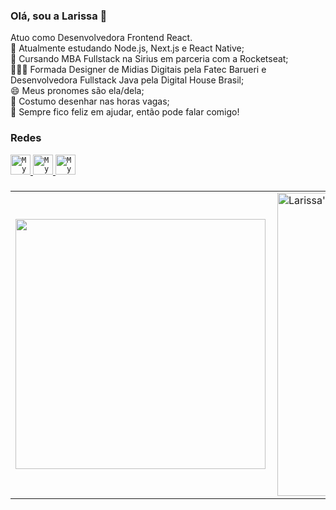 ### Olá, sou a Larissa 👋
Atuo como Desenvolvedora Frontend React.<br/>
🌱 Atualmente estudando Node.js, Next.js e React Native; <br/>
🎯 Cursando MBA Fullstack na Sirius em parceria com a Rocketseat;<br/>
👩🏽‍🎓 Formada Designer de Midias Digitais pela Fatec Barueri e Desenvolvedora Fullstack Java pela Digital House Brasil; <br/>
😄 Meus pronomes são ela/dela; <br/>
🎨 Costumo desenhar nas horas vagas; <br/>
💬 Sempre fico feliz em ajudar, então pode falar comigo!

### Redes

<a href="https://www.linkedin.com/in/larrydiniz/">
  <code><img alt="My LinkedIn" width="32" src="https://github.com/larrydiniz/larrydiniz/assets/66534830/779c0bd8-762d-402b-8bbb-1e22c33d7fc3" /></code>
</a>

<a href="mailto:alarissadiniz@outlook.com">
  <code><img alt="My e-mail" width="32" src="https://github.com/larrydiniz/larrydiniz/assets/66534830/013e9228-77ce-477a-89d4-8f7d7b766df2" /></code>
</a>

<a href="https://www.behance.net/larrydiniz">
  <code><img alt="My e-mail" width="32" src="https://github.com/larrydiniz/larrydiniz/assets/66534830/b4bb094d-b0aa-47c9-9e60-8370c5d45cc4" /></code>
</a>

### 

<center>
<table>
    <tr>
        <td><img width="400px" align="left" src="https://github-readme-stats.vercel.app/api/top-langs/?username=larrydiniz&hide=html&layout=compact&theme=dracula&hide_border=true" /></td>
        <td><img width="485px" align="left" src="https://github-readme-stats.vercel.app/api?username=larrydiniz&include_all_commits=true&count_private=true&hide_border=true&theme=dracula" alt="Larissa's github stats" /></td>
    </tr>   
</table>
</center> 
